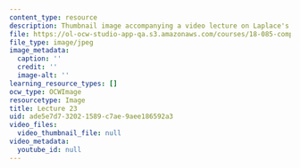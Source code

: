 ```yaml
---
content_type: resource
description: Thumbnail image accompanying a video lecture on Laplace's equation.
file: https://ol-ocw-studio-app-qa.s3.amazonaws.com/courses/18-085-computational-science-and-engineering-i-fall-2008/ade5e7d732021589c7ae9aee186592a3_23.jpg
file_type: image/jpeg
image_metadata:
  caption: ''
  credit: ''
  image-alt: ''
learning_resource_types: []
ocw_type: OCWImage
resourcetype: Image
title: Lecture 23
uid: ade5e7d7-3202-1589-c7ae-9aee186592a3
video_files:
  video_thumbnail_file: null
video_metadata:
  youtube_id: null
---
```

